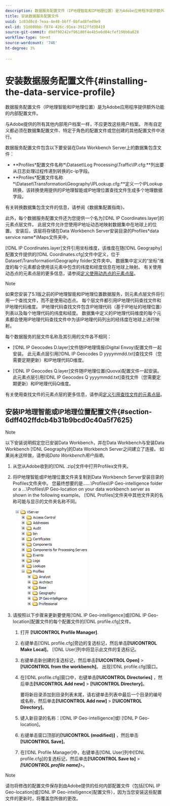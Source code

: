 ```yaml
---
description: 数据服务配置文件（IP地理智能和IP地理位置）是为Adobe应用程序提供额外功能的内部配置文件。
title: 安装数据服务配置文件
uuid: 1c03d0cd-7eaa-4e48-bbff-8bfad8fed9e9
exl-id: 51d080bb-f874-426c-91ea-3912ffd38419
source-git-commit: d9df90242ef96188f4e4b5e6d04cfef196b0a628
workflow-type: tm+mt
source-wordcount: '746'
ht-degree: 3%

---
```


# 安装数据服务配置文件{#installing-the-data-service-profile}

数据服务配置文件（IP地理智能和IP地理位置）是为Adobe应用程序提供额外功能的内部配置文件。

与Adobe提供的所有其他内部用户档案一样，不应更改这些用户档案。 所有自定义都必须在数据集配置文件、特定于角色的配置文件或您创建的其他配置文件中进行。

数据服务配置文件包含以下要安装在Data Workbench Server上的数据集包含文件：

* **Profiles\*配置文件名称&#x200B;*\Dataset\Log Processing\Traffic\IP.cfg:**列出要从日志处理过程传递到转换的c-ip字段。
* **Profiles\*配置文件名称&#x200B;*\Dataset\Transformation\Geography\IPLookup.cfg:**定义一个IPLookup转换，该转换使用提供的IP地理智能或IP地理位置查找文件生成多个地理数据字段。

有关转换数据集包含文件的信息，请参阅《数据集配置指南》*。*

此外，每个数据服务配置文件还为您提供一个名为[!DNL IP Coordinates.layer]的元素点层文件。 此层文件允许您使用IP地址动态地映射数据集中在地球上的位置。 安装后，该层将存储在Data Workbench Server安装目录的Profiles\*data service name*\Maps文件夹中。

[!DNL IP Coordinates.layer]文件引用坐标维度，该维度在随[!DNL Geography]配置文件提供的[!DNL Coordinates.cfg]文件中定义，位于Dataset\Transformation\Geography folder文件夹中。 数据集中定义的“坐标”维度的每个元素都会使用该元素中包含的纬度和经度信息在地球上映射。 有关使用动态点的元素点层的更多信息，请参阅[定义使用动态点的元素点层](../../../../home/c-geo-oview/c-wk-img-lyrs/c-elmt-pt-lyrs/c-elmt-pt-lyrs-ref-lkp-files/c-elmt-pt-lyr-file-frmt/c-dyn-pts.md#concept-77ae65bedc3f465489bc135ae7e3c2f3)。

>[!NOTE]
>
>如果您安装了5.1版之前的IP地理智能和IP地理位置数据服务，则元素点层文件将引用一个查找文件，而不是使用动态点。 每个层文件都引用IP地理代码查找文件和IP地理代码维度。 IP地理代码查找文件包含IP地理代码（基于IP地址的地理位置）列表以及每个地理代码的纬度和经度。 数据集中定义的IP地理代码维度的每个元素都会使用IP地理代码查找文件中为该IP地理代码列出的经纬度在地球上进行映射。

每个数据服务的层文件名称及其引用的文件各不相同：

* [!DNL IP Geocodes D.layer]文件随IP地理情报(Digital Envoy)配置文件一起安装。 此元素点层引用[!DNL IP Geocodes D yyyymmdd.txt]查找文件（您需要定期更新）和IP地理代码D维度。

* [!DNL IP Geocodes Q.layer]文件随IP地理位置(Quova)配置文件一起安装。 此元素点层引用[!DNL IP Geocodes Q yyyymmdd.txt]查找文件（您需要定期更新）和IP地理代码Q维度。

有关使用查找文件的元素点层的更多信息，请参阅[定义引用查找文件的元素点层](../../../../home/c-geo-oview/c-wk-img-lyrs/c-elmt-pt-lyrs/c-elmt-pt-lyrs-ref-lkp-files/c-elmt-pt-lyrs-ref-lkp-files.md#concept-c40bd0890a984112bce831b596827f0f)。

## 安装IP地理智能或IP地理位置配置文件{#section-6dff402ffdcb4b31b9bcd0c40a5f7625}

>[!NOTE]
>
>以下安装说明假定您已安装Data Workbench，并在Data Workbench与安装Data Workbench [!DNL Geography]的Data Workbench Server之间建立了连接。 如果尚未这样做，请参阅&#x200B;*Data Workbench用户指南*。

1. 从您从Adobe收到的[!DNL .zip]文件中打开Profiles文件夹。
1. 将IP地理智能或IP地理位置文件夹复制到Data Workbench Server安装目录的Profiles文件夹中。 您最终想要的是……\Profiles\IP Geo-intelligence folder or a ...\Profiles\IP Geo-location on your data workbench server as shown in the following example。 [!DNL Profiles]文件夹中其他文件夹的名称可能与显示的文件夹名称不同。

   ![](assets/Geo_installProfiles_dirIP.png)

1. 请按照以下步骤来更新要使用[!DNL IP Geo-intelligence]或[!DNL IP Geo-location]配置文件的每个配置文件的[!DNL profile.cfg]文件。

   1. 打开 **[!UICONTROL Profile Manager]**.
   1. 右键单击[!DNL profile.cfg]旁边的复选标记，然后单击&#x200B;**[!UICONTROL Make Local]**。 [!DNL User]列中将显示此文件的复选标记。

   1. 右键单击新创建的复选标记，然后单击&#x200B;**[!UICONTROL Open]** > **[!UICONTROL from the workbench]**。 出现[!DNL profile.cfg]窗口。

   1. 在[!DNL profile.cfg]窗口中，右键单击&#x200B;**[!UICONTROL Directories]** ，然后单击&#x200B;**[!UICONTROL Add new]** > **[!UICONTROL Directory]**。

      要将新目录添加到目录列表末尾，请右键单击列表中最后一个目录的编号或名称，然后单击&#x200B;**[!UICONTROL Add new]** > **[!UICONTROL Directory]**。

   1. 键入新目录的名称：[!DNL IP Geo-intelligence]或I [!DNL P Geo-location]。

   1. 右键单击窗口顶部的&#x200B;**[!UICONTROL (modified)]** ，然后单击&#x200B;**[!UICONTROL Save]**。

   1. 在[!DNL Profile Manager]中，右键单击[!DNL User]列中[!DNL profile.cfg]的复选标记，然后单击&#x200B;**[!UICONTROL Save to]** > ***[!UICONTROL profile name]**>*。

>[!NOTE]
>
>请勿将修改的配置文件保存到由Adobe提供的任何内部配置文件（包括[!DNL IP Geo-location]或[!DNL IP Geo-intelligence]配置文件），因为当您安装这些配置文件的更新时，将覆盖您所做的更改。
